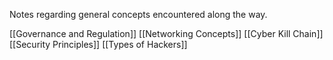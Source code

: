 
Notes regarding general concepts encountered along the way.

[[Governance and Regulation]]
[[Networking Concepts]]
[[Cyber Kill Chain]]
[[Security Principles]]
[[Types of Hackers]]

